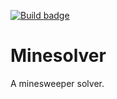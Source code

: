 [![Build badge](https://img.shields.io/github/workflow/status/LewisGaul/minesolver/basic-tests/main)](https://github.com/LewisGaul/minesolver/actions/workflows/basic-tests.yml?query=branch%3Amain)

# Minesolver

A minesweeper solver.

